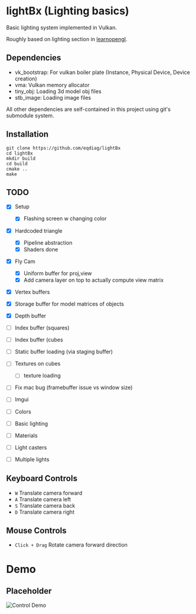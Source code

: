 # lightBx (Lighting basics)

Basic lighting system implemented in Vulkan.

Roughly based on lighting section in [learnopengl](https://learnopengl.com/Lighting).



## Dependencies
- vk_bootstrap: For vulkan boiler plate (Instance, Physical Device, Device creation)
- vma: Vulkan memory allocator
- tiny_obj: Loading 3d model obj files
- stb_image: Loading image files

All other dependencies are self-contained in this project using git's submodule system.


## Installation

```
git clone https://github.com/eqdiag/lightBx
cd lightBx
mkdir build
cd build
cmake ..
make
```

## TODO
- [x] Setup
	- [x] Flashing screen w changing color
- [x] Hardcoded triangle
	- [x] Pipeline abstraction
	- [x] Shaders done
- [x] Fly Cam
	- [x] Uniform buffer for proj,view
	- [x] Add camera layer on top to actually compute view matrix
- [x] Vertex buffers 
- [x] Storage buffer for model matrices of objects
- [x] Depth buffer
- [ ] Index buffer (squares)
- [ ] Index buffer (cubes
- [ ] Static buffer loading (via staging buffer)
- [ ] Textures on cubes
	- [ ] texture loading
- [ ] Fix mac bug (framebuffer issue vs window size)
- [ ] Imgui

- [ ] Colors
- [ ] Basic lighting
- [ ] Materials
- [ ] Light casters
- [ ] Multiple lights


## Keyboard Controls
  * `W` Translate camera forward
  * `A` Translate camera left
  * `S` Translate camera back
  * `D` Translate camera right


## Mouse Controls
  * `Click + Drag` Rotate camera forward direction

# Demo
## Placeholder
![Control Demo](/screenshots/control_demo.gif "Control Demo")


